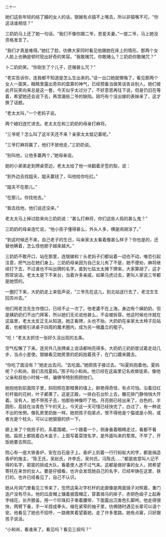     二十一 

   她们这些年轻的结了婚的女人的话，银娣有点插不上嘴去，所以非插嘴不可。“你这话谁相信？”

   三奶奶马上还了她一句话，“我们不像你跟二爷，恩爱夫妻。”一提二爷，马上她没资格发言了。

   “我们才真是难得。”她红了脸，彷佛大家同时看见他跟她在床上的情形。那两个女人脸上也确是顿时现出好奇的笑容。“我敢赌咒，你敢赌么？三奶奶你敢赌咒？”

   卜二奶奶笑。“你刚生了个儿子，还赌甚么咒？”

   “老实告诉你，连我都不知道是怎么生出来的。”话一出口她就懊悔了，看见那两个女人一面笑，眼睛里露出奇异的盘算的神气，已经预备当做笑话告诉别人。她们彼此开玩笑向来总是这一套，今天似乎太过分了，不好意思再往下说，但是仍旧在等着，希望她还会说下去，再泄漏些二爷的缺陷。刚巧有个没出嫁的表妹来了，这才换了话题。

   “老太太叫，”一个老妈子说。

   两个媳妇连忙进去。老太太在和三奶奶的母亲打麻将。

   “三爷呢？怎么叫了这半天还不来？亲家太太惦记着呢。”

   “三爷打麻将赢了，他们不放他走，”三奶奶说。

   “别叫他，让他多赢两个，”她母亲说。

   她的小弟弟走到牌桌旁边，老太太给了他一块戳着牙签的梨，说：

   “到外边去找姐夫，姐夫赢钱了，叫他给你吃红。”

   “姐夫不在那儿。”

   “在那儿。你找他去。”

   “我去找他，他们说还没来。”

   老太太马上掉过脸来向三奶奶说：“甚么打麻将，你们这些人捣的甚么鬼？”

   三奶奶的母亲连忙说，“他小孩子懂得甚么，外头人多，横是闹胡涂了。”

   “到这时候还不来，自己老子的生日，叫亲家太太看着像甚么样子？你也是的，还替他瞒着，怎么怪他胆子越来越大。”

   三奶奶不敢开口，站在那里，连银娣和丫头老妈子们都站着一动也不动，唯恐引起注意，把气出在她们身上。三奶奶母亲因为自己女儿有了不是，她不便劝，麻将继续打下去，不过谁也不叫出牌的名字。直到七姑太太摊下牌来，大家算胡了，这才照常说话。老太太是下不来台，当着许多亲戚，如果马虎过去，更叫人家说三爷都是她惯的。

   一圈打下来，大奶奶走上来低声说，“三爷先在这儿，到北站送行去了，老沈生生回苏州去。”

   他们用老沈先生作借口，已经不止一次了。他老婆不在上海，身边有个姨奶奶，但是姨奶奶们不出门拜客，所以她们无论说他甚么，不会被拆穿。他这时候也许就在这庙里，老太太反正无从知道。她正看牌，头也不抬。大奶奶在亲家太太椅子后站着，也被吸引进桌子四周的魔术圈内，成为另一根矗立的棍子。

   “吃！”老太太抓住一张好久没出现的五条。

   空气松懈了下来。连另外几张牌桌上说话都响亮得多。大奶奶三奶奶尝试着走动几步，当点小差使。银娣看见她房里的奶妈抱着孩子，在门口踱来踱去。

   “你吃了面没有？”她走出去问。“去吃面。”她把孩子接过去。“叫夏妈抱着他。夏妈呢？小和尚，我们去找夏妈。”孩子叫小和尚。他已经在这庙里记名收做徒弟，像他父亲和叔伯小时候一样，骗佛爷特别照顾他们。

   她抱他到前面院子里，斜阳照在那橙黄的墙上，鲜艳得奇怪，有点可怕。沿着旧红栏杆栽的花树，叶子都黄了。这是正殿，一排白石台阶上去，雕花排门静悄悄大开着。没有人，她不带孩子去，怕那些神像吓了他。月亮倒已经出来了，白色的，半圆形，高挂在淡青色下午的天上。今天这一天可惜已经快完了，白过了，有一种说不出的怅惘，像乳房里奶胀一样。她把孩子抱紧点，恨不得他是个猫或是小狗，或者光是个枕头，可以让她狠狠的挤一下。

   廊上来了个挑担子的，系着围裙，一个跟着一个，侧身垂着眼睛走过，看都不看她。扁担上都挑着白木盒子，上面写着菜馆名字，是外面叫来的荤席。不早了，开饭她要去照应。

   院心有一座大铁香炉，安在白石座子上。香炉上刻着一行行蚂蚁大的字，都是捐造香炉的施主，“陈王氏，吴赵氏，许李氏，吴何氏，冯陈氏……”都是故意叫人记不得的名字，密密的排成大队，看着使人透不过气来。这都是做好事的女人，把希望寄托在来世的女人。要是仔细看，也许会发现她自己的名字，已经牢铸在这里，铁打的。也许已经看见了，自己不认识。

   她从月洞门里看见三爷来了，忽然这条卍字栏杆的走廊像是两面镜子对照着，重门迭户没有尽头。他的瓜皮帽上镶着披霞帽正，穿着骑马的褂子，赤铜色缎子上起寿字绒花，长齐膝盖，用一个珍珠扣子束着腰带，下面露出沉香色扎脚袴。他走得很快，两臂下垂，手一半捏成拳头，缩在紧窄的袖子里，彷佛随时遇见长辈可以请个安。他看见了她也不招呼，一路微笑着望着她，走了许多里路。她有点窘，只好跟孩子说话。

   “小和尚，看谁来了。看见吗？看见三叔吗？”

